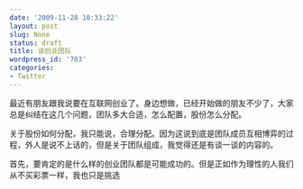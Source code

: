 ```yaml
---
date: '2009-11-28 10:33:22'
layout: post
slug: None
status: draft
title: 谈创业团队
wordpress_id: '703'
categories:
- Twitter
---
```


最近有朋友跟我说要在互联网创业了。身边想做，已经开始做的朋友不少了，大家总是纠结在这几个问题，团队多大合适，怎么配置，股份怎么分配。

关于股份如何分配，我只能说，合理分配。因为这说到底是团队成员互相博弈的过程，外人是说不上话的，但是关于团队组成，我觉得还是有谈一谈的内容的。

首先，要肯定的是什么样的创业团队都是可能成功的。但是正如作为理性的人我们从不买彩票一样，我也只是挑选
